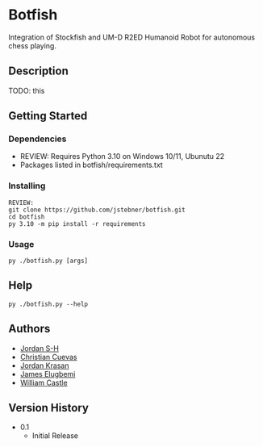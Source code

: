 # Botfish

Integration of Stockfish and UM-D R2ED Humanoid Robot for autonomous chess playing.

## Description

TODO: this

## Getting Started

### Dependencies

* REVIEW: Requires Python 3.10 on Windows 10/11, Ubunutu 22 
* Packages listed in botfish/requirements.txt

### Installing

```
REVIEW:
git clone https://github.com/jstebner/botfish.git
cd botfish
py 3.10 -m pip install -r requirements
```

### Usage

```
py ./botfish.py [args]
```

## Help

```
py ./botfish.py --help
```

## Authors

* [Jordan S-H](https://github.com/jstebner)
* [Christian Cuevas](https://github.com/cdawgc8)
* [Jordan Krasan](https://github.com/JordanKra)
* [James Elugbemi](https://github.com/James-Elugbemi)
* [William Castle](https://github.com/SOUP-404)

## Version History

* 0.1
    * Initial Release